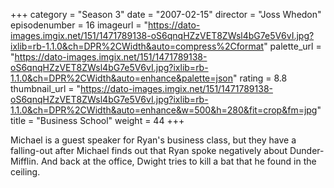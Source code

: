 +++
category = "Season 3"
date = "2007-02-15"
director = "Joss Whedon"
episodenumber = 16
imageurl = "https://dato-images.imgix.net/151/1471789138-oS6qnqHZzVET8ZWsl4bG7e5V6vI.jpg?ixlib=rb-1.1.0&ch=DPR%2CWidth&auto=compress%2Cformat"
palette_url = "https://dato-images.imgix.net/151/1471789138-oS6qnqHZzVET8ZWsl4bG7e5V6vI.jpg?ixlib=rb-1.1.0&ch=DPR%2CWidth&auto=enhance&palette=json"
rating = 8.8
thumbnail_url = "https://dato-images.imgix.net/151/1471789138-oS6qnqHZzVET8ZWsl4bG7e5V6vI.jpg?ixlib=rb-1.1.0&ch=DPR%2CWidth&auto=enhance&w=500&h=280&fit=crop&fm=jpg"
title = "Business School"
weight = 44
+++

Michael is a guest speaker for Ryan's business class, but they have a falling-out after Michael finds out that Ryan spoke negatively about Dunder-Mifflin. And back at the office, Dwight tries to kill a bat that he found in the ceiling.